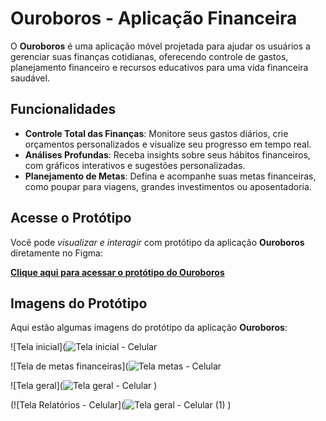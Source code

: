 # Ouroboros - Aplicação Financeira
 
O **Ouroboros** é uma aplicação móvel projetada para ajudar os usuários a gerenciar suas finanças cotidianas, oferecendo controle de gastos, planejamento financeiro e recursos educativos para uma vida financeira saudável.
 
## Funcionalidades
 
- **Controle Total das Finanças**: Monitore seus gastos diários, crie orçamentos personalizados e visualize seu progresso em tempo real.
- **Análises Profundas**: Receba insights sobre seus hábitos financeiros, com gráficos interativos e sugestões personalizadas.
- **Planejamento de Metas**: Defina e acompanhe suas metas financeiras, como poupar para viagens, grandes investimentos ou aposentadoria.
 
## Acesse o Protótipo
 
Você pode *visualizar e interagir* com protótipo da aplicação **Ouroboros** diretamente no Figma:
 
[**Clique aqui para acessar o protótipo do Ouroboros**](https://www.figma.com/proto/ZkwwkNVqd1YO7p4Y97sgm8/Aplica%C3%A7%C3%A3o-Financeira---Ouroboros?node-id=17-457&node-type=frame&t=cF1RDvWFpG7dhU5w-1&scaling=min-zoom&content-scaling=fixed&page-id=0%3A1&starting-point-node-id=17%3A457)
 
## Imagens do Protótipo
 
Aqui estão algumas imagens do protótipo da aplicação **Ouroboros**:
 
![Tela inicial](![Tela inicial - Celular](https://github.com/user-attachments/assets/bd3733d6-6bda-41ab-87d8-41be94d65554)

![Tela de metas financeiras](![Tela metas - Celular](https://github.com/user-attachments/assets/38a54629-bbbe-42a1-8213-a563778a8686)

![Tela geral](![Tela geral - Celular](https://github.com/user-attachments/assets/dede132d-0995-4767-82ea-69b83476b0a3)
)

(![Tela Relatórios - Celular](![Tela geral - Celular (1)](https://github.com/user-attachments/assets/9f5b0162-5549-40ba-9f46-4f8394bb9e83)
)

